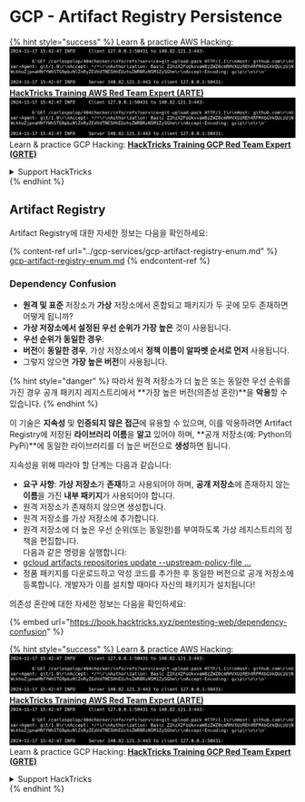 # GCP - Artifact Registry Persistence

{% hint style="success" %}
Learn & practice AWS Hacking:<img src="../../../.gitbook/assets/image (1).png" alt="" data-size="line">[**HackTricks Training AWS Red Team Expert (ARTE)**](https://training.hacktricks.xyz/courses/arte)<img src="../../../.gitbook/assets/image (1).png" alt="" data-size="line">\
Learn & practice GCP Hacking: <img src="../../../.gitbook/assets/image (2).png" alt="" data-size="line">[**HackTricks Training GCP Red Team Expert (GRTE)**<img src="../../../.gitbook/assets/image (2).png" alt="" data-size="line">](https://training.hacktricks.xyz/courses/grte)

<details>

<summary>Support HackTricks</summary>

* Check the [**subscription plans**](https://github.com/sponsors/carlospolop)!
* **Join the** 💬 [**Discord group**](https://discord.gg/hRep4RUj7f) or the [**telegram group**](https://t.me/peass) or **follow** us on **Twitter** 🐦 [**@hacktricks\_live**](https://twitter.com/hacktricks\_live)**.**
* **Share hacking tricks by submitting PRs to the** [**HackTricks**](https://github.com/carlospolop/hacktricks) and [**HackTricks Cloud**](https://github.com/carlospolop/hacktricks-cloud) github repos.

</details>
{% endhint %}

## Artifact Registry

Artifact Registry에 대한 자세한 정보는 다음을 확인하세요:

{% content-ref url="../gcp-services/gcp-artifact-registry-enum.md" %}
[gcp-artifact-registry-enum.md](../gcp-services/gcp-artifact-registry-enum.md)
{% endcontent-ref %}

### Dependency Confusion

* **원격 및 표준** 저장소가 **가상** 저장소에서 혼합되고 패키지가 두 곳에 모두 존재하면 어떻게 됩니까?
* **가상 저장소에서 설정된 우선 순위가 가장 높은** 것이 사용됩니다.
* **우선 순위가 동일한 경우**:
* **버전**이 **동일한 경우**, 가상 저장소에서 **정책 이름이 알파벳 순서로 먼저** 사용됩니다.
* 그렇지 않으면 **가장 높은 버전**이 사용됩니다.

{% hint style="danger" %}
따라서 원격 저장소가 더 높은 또는 동일한 우선 순위를 가진 경우 공개 패키지 레지스트리에서 **가장 높은 버전(의존성 혼란)**을 **악용**할 수 있습니다.
{% endhint %}

이 기술은 **지속성** 및 **인증되지 않은 접근**에 유용할 수 있으며, 이를 악용하려면 Artifact Registry에 저장된 **라이브러리 이름**을 **알고** 있어야 하며, **공개 저장소(예: Python의 PyPi)**에 동일한 라이브러리를 더 높은 버전으로 **생성**하면 됩니다.

지속성을 위해 따라야 할 단계는 다음과 같습니다:

* **요구 사항**: **가상 저장소**가 **존재**하고 사용되어야 하며, **공개 저장소**에 존재하지 않는 **이름**을 가진 **내부 패키지**가 사용되어야 합니다.
* 원격 저장소가 존재하지 않으면 생성합니다.
* 원격 저장소를 가상 저장소에 추가합니다.
* 원격 저장소에 더 높은 우선 순위(또는 동일한)를 부여하도록 가상 레지스트리의 정책을 편집합니다.\
다음과 같은 명령을 실행합니다:
* [gcloud artifacts repositories update --upstream-policy-file ...](https://cloud.google.com/sdk/gcloud/reference/artifacts/repositories/update#--upstream-policy-file)
* 정품 패키지를 다운로드하고 악성 코드를 추가한 후 동일한 버전으로 공개 저장소에 등록합니다. 개발자가 이를 설치할 때마다 자신의 패키지가 설치됩니다!

의존성 혼란에 대한 자세한 정보는 다음을 확인하세요:

{% embed url="https://book.hacktricks.xyz/pentesting-web/dependency-confusion" %}

{% hint style="success" %}
Learn & practice AWS Hacking:<img src="../../../.gitbook/assets/image (1).png" alt="" data-size="line">[**HackTricks Training AWS Red Team Expert (ARTE)**](https://training.hacktricks.xyz/courses/arte)<img src="../../../.gitbook/assets/image (1).png" alt="" data-size="line">\
Learn & practice GCP Hacking: <img src="../../../.gitbook/assets/image (2).png" alt="" data-size="line">[**HackTricks Training GCP Red Team Expert (GRTE)**<img src="../../../.gitbook/assets/image (2).png" alt="" data-size="line">](https://training.hacktricks.xyz/courses/grte)

<details>

<summary>Support HackTricks</summary>

* Check the [**subscription plans**](https://github.com/sponsors/carlospolop)!
* **Join the** 💬 [**Discord group**](https://discord.gg/hRep4RUj7f) or the [**telegram group**](https://t.me/peass) or **follow** us on **Twitter** 🐦 [**@hacktricks\_live**](https://twitter.com/hacktricks\_live)**.**
* **Share hacking tricks by submitting PRs to the** [**HackTricks**](https://github.com/carlospolop/hacktricks) and [**HackTricks Cloud**](https://github.com/carlospolop/hacktricks-cloud) github repos.

</details>
{% endhint %}
